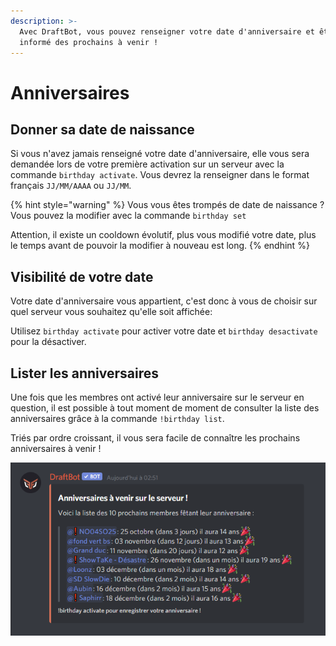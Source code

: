 ```yaml
---
description: >-
  Avec DraftBot, vous pouvez renseigner votre date d'anniversaire et être
  informé des prochains à venir !
---
```


# Anniversaires

## **Donner sa date de naissance**

Si vous n'avez jamais renseigné votre date d'anniversaire, elle vous sera demandée lors de votre première activation sur un serveur avec la commande `birthday activate`. Vous devrez la renseigner dans le format français `JJ/MM/AAAA` ou `JJ/MM`. 

{% hint style="warning" %}
Vous vous êtes trompés de date de naissance ? Vous pouvez la modifier avec la commande `birthday set`

Attention, il existe un cooldown évolutif, plus vous modifié votre date, plus le temps avant de pouvoir la modifier à nouveau est long.
{% endhint %}

## Visibilité de votre date

Votre date d'anniversaire vous appartient, c'est donc à vous de choisir sur quel serveur vous souhaitez qu'elle soit affichée: 

Utilisez  `birthday activate` pour activer votre date et `birthday desactivate` pour la désactiver.

## Lister les anniversaires

Une fois que les membres ont activé leur anniversaire sur le serveur en question, il est possible à tout moment de moment de consulter la liste des anniversaires grâce à la commande `!birthday list`.

Triés par ordre croissant, il vous sera facile de connaître les prochains anniversaires à venir !

![](../.gitbook/assets/image%20%2829%29.png)



